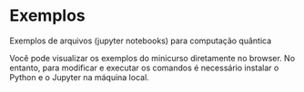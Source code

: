 # Exemplos
Exemplos de arquivos (jupyter notebooks) para computação quântica

Você pode visualizar os exemplos do minicurso diretamente no browser. No entanto, para modificar e executar os comandos
é necessário instalar o Python e o Jupyter na máquina local.
